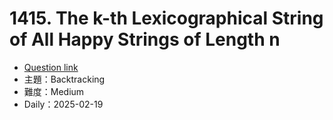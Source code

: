 # 1415. The k-th Lexicographical String of All Happy Strings of Length n

- [Question link](https://leetcode.com/problems/the-k-th-lexicographical-string-of-all-happy-strings-of-length-n/description)
- 主題：Backtracking
- 難度：Medium
- Daily：2025-02-19
